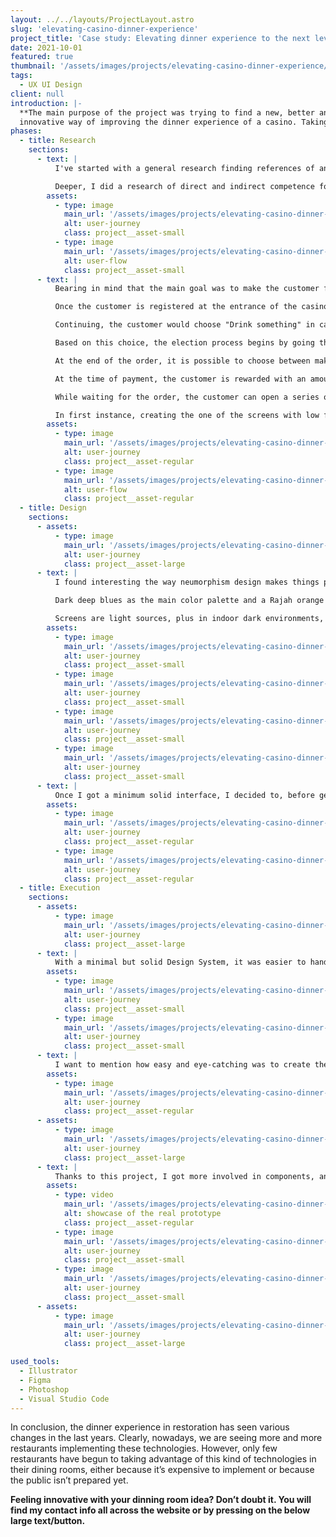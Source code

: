 ```yaml
---
layout: ../../layouts/ProjectLayout.astro
slug: 'elevating-casino-dinner-experience'
project_title: 'Case study: Elevating dinner experience to the next level'
date: 2021-10-01
featured: true
thumbnail: '/assets/images/projects/elevating-casino-dinner-experience/cover-frame.png'
tags:
  - UX UI Design
client: null
introduction: |-
  **The main purpose of the project was trying to find a new, better and
  innovative way of improving the dinner experience of a casino. Taking advantage of the emerging new technologies is not just about website or mobile. It's about creating a new experience for your customers. So I decided to create a system which would allow casinos to create an interactive, easy and smart to use with what we are so use to use: touchable controls.**
phases:
  - title: Research
    sections:
      - text: |
          I've started with a general research finding references of anything that could help me to develop the product: Microsoft Windows 10 TeamOS, with its great Surface Hub for digital co-working or DigaliX, a company that provides interactive solutions for their clients and they are used to work with large screen media-size projects, for mentioning some.

          Deeper, I did a research of direct and indirect competence for analyzing pros and cons of both no matter its sector. The benefit of doing that is that you don't get closed to the same sector and instead, you have a wider range of what others are doing in different sectors than yours.
        assets:
          - type: image
            main_url: '/assets/images/projects/elevating-casino-dinner-experience/UX-phase-1.png'
            alt: user-journey
            class: project__asset-small
          - type: image
            main_url: '/assets/images/projects/elevating-casino-dinner-experience/UX-phase-2.png'
            alt: user-flow
            class: project__asset-small
      - text: |
          Bearing in mind that the main goal was to make the customer feel comfortable and enjoy a unique experience, the customer’s journey I set was the following:

          Once the customer is registered at the entrance of the casino, a profile is created. When you have a reservation created, you are assigned to a table with the number of registered members. They can freely choose which position on the table to sit in, so on the home screen they will find, among other features, a selector with their names. Otherwise, by default, the system randomly organizes a customer in every corner of the table. It's important that the waiter who accompanies the customers makes it clear that it's crucial for maintaining the experience, that each customer sits on their named positions.

          Continuing, the customer would choose "Drink something" in case of attending without an appointment or “Taste" with appointment.

          Based on this choice, the election process begins by going through different screens, with  categories to choose from Drink, Food and Dessert.

          At the end of the order, it is possible to choose between making a split payment or a single payment and inviting everyone on the table.

          At the time of payment, the customer is rewarded with an amount of credits based on the total spent, to use at the casino. This balance expires on the same day.

          While waiting for the order, the customer can open a series of applications on the entertainment screen. While waiting for your order to arrive you can only choose to order more drinks.

          In first instance, creating the one of the screens with low fidelity in a large piece of paper, really helped me to understand the size that its button should have.
        assets:
          - type: image
            main_url: '/assets/images/projects/elevating-casino-dinner-experience/inital-sketches-1.jpg'
            alt: user-journey
            class: project__asset-regular
          - type: image
            main_url: '/assets/images/projects/elevating-casino-dinner-experience/inital-sketches-2.jpg'
            alt: user-flow
            class: project__asset-regular
  - title: Design
    sections:
      - assets:
          - type: image
            main_url: '/assets/images/projects/elevating-casino-dinner-experience/real-size-wireframe.jpg'
            alt: user-journey
            class: project__asset-large
      - text: |
          I found interesting the way neumorphism design makes things pop up and lively, and I thought it would be a good resource to explore more in deep. I got inspired in futuristic colorful interfaces and in some casino mobile games.

          Dark deep blues as the main color palette and a Rajah orange for the accent color, because of the tiger from the movie Aladdin. Tigers represent leadership and dynamism, something that’s very present in gambling.

          Screens are light sources, plus in indoor dark environments, if you want to highlight some content, it’s easier to do it on dark backgrounds providing the user easier-to-find action buttons.
        assets:
          - type: image
            main_url: '/assets/images/projects/elevating-casino-dinner-experience/design-system-01.png'
            alt: user-journey
            class: project__asset-small
          - type: image
            main_url: '/assets/images/projects/elevating-casino-dinner-experience/design-system-02.png'
            alt: user-journey
            class: project__asset-small
          - type: image
            main_url: '/assets/images/projects/elevating-casino-dinner-experience/design-system-03.png'
            alt: user-journey
            class: project__asset-small
          - type: image
            main_url: '/assets/images/projects/elevating-casino-dinner-experience/design-system-04.png'
            alt: user-journey
            class: project__asset-small
      - text: |
          Once I got a minimum solid interface, I decided to, before getting started on coding, try the UI scale and the accessibility of all the elements on a large screen, a real interactive table.
        assets:
          - type: image
            main_url: '/assets/images/projects/elevating-casino-dinner-experience/real-model-test.jpg'
            alt: user-journey
            class: project__asset-regular
          - type: image
            main_url: '/assets/images/projects/elevating-casino-dinner-experience/real-model-test-2.jpg'
            alt: user-journey
            class: project__asset-regular
  - title: Execution
    sections:
      - assets:
          - type: image
            main_url: '/assets/images/projects/elevating-casino-dinner-experience/final-design-in-real-use-00.png'
            alt: user-journey
            class: project__asset-large
      - text: |
          With a minimal but solid Design System, it was easier to hand-off all the assets for the development phase. While it just required a basic functional prototype, I coded the main screen for selecting meals which is the same for both drinks and desserts so I put more effort on the UX/UI phases.
        assets:
          - type: image
            main_url: '/assets/images/projects/elevating-casino-dinner-experience/final-design-in-real-use-06.png'
            alt: user-journey
            class: project__asset-small
          - type: image
            main_url: '/assets/images/projects/elevating-casino-dinner-experience/final-design-in-real-use-01.png'
            alt: user-journey
            class: project__asset-small
      - text: |
          I want to mention how easy and eye-catching was to create the neumorphism effect with a box-shadow containing two shadows, each positioned opposite from the other, creating that pop or deep effect.
        assets:
          - type: image
            main_url: '/assets/images/projects/elevating-casino-dinner-experience/final-design-in-real-use-05.png'
            alt: user-journey
            class: project__asset-regular
      - assets:
          - type: image
            main_url: '/assets/images/projects/elevating-casino-dinner-experience/final-design-in-real-use-04.png'
            alt: user-journey
            class: project__asset-large
      - text: |
          Thanks to this project, I got more involved in components, and code-like features with the design tool Figma as well as more ways for setting CSS components in a quicker and more scalable way.
        assets:
          - type: video
            main_url: '/assets/images/projects/elevating-casino-dinner-experience/video-showcase.mp4'
            alt: showcase of the real prototype
            class: project__asset-regular
          - type: image
            main_url: '/assets/images/projects/elevating-casino-dinner-experience/final-design-in-real-use-03.png'
            alt: user-journey
            class: project__asset-small
          - type: image
            main_url: '/assets/images/projects/elevating-casino-dinner-experience/final-design-in-real-use-02.png'
            alt: user-journey
            class: project__asset-small
      - assets:
          - type: image
            main_url: '/assets/images/projects/elevating-casino-dinner-experience/cover-frame.png'
            alt: user-journey
            class: project__asset-large

used_tools:
  - Illustrator
  - Figma
  - Photoshop
  - Visual Studio Code
---
```


In conclusion, the dinner experience in restoration has seen various changes in the last years. Clearly, nowadays, we are seeing more and more restaurants implementing these technologies.
However, only few restaurants have begun to taking advantage of this kind of technologies in their dining rooms, either because it’s expensive to implement or because the public isn’t prepared yet.

**Feeling innovative with your dinning room idea? Don’t doubt it. You will find my contact info all across the website or by pressing on the below large text/button.**
